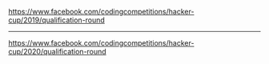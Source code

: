 https://www.facebook.com/codingcompetitions/hacker-cup/2019/qualification-round

---

https://www.facebook.com/codingcompetitions/hacker-cup/2020/qualification-round
